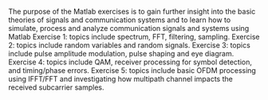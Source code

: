 The purpose of the Matlab exercises is to gain further insight into the basic theories of signals and communication systems and to learn how to simulate, process and analyze communication signals and systems using Matlab
Exercise 1: topics include spectrum, FFT, filtering, sampling.
Exercise 2: topics include random variables and random signals.
Exercise 3: topics include pulse amplitude modulation, pulse shaping and eye diagram.
Exercise 4: topics include QAM, receiver processing for symbol detection, and timing/phase errors.
Exercise 5: topics include basic OFDM processing using IFFT/FFT and investigating how multipath channel impacts the received subcarrier samples.
